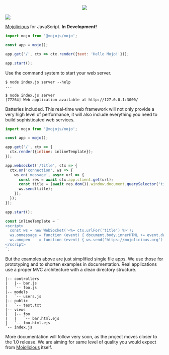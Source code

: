 <p align="center">
  <a href="https://mojojs.org">
    <img src="https://github.com/mojolicious/mojo.js/blob/main/docs/logo.png?raw=true" style="margin: 0 auto;">
  </a>
</p>

[![](https://github.com/mojolicious/mojo.js/workflows/test/badge.svg)](https://github.com/mojolicious/mojo.js/actions)

[Mojolicious](https://mojolicious.org) for JavaScript. **In Development!**

```js
import mojo from '@mojojs/mojo';

const app = mojo();

app.get('/', ctx => ctx.render({text: 'Hello Mojo!'}));

app.start();
```

Use the command system to start your web server.

```
$ node index.js server --help
...

$ node index.js server
[77264] Web application available at http://127.0.0.1:3000/
```

Batteries included. This real-time web framework will not only provide a very high level of performance, it will also
include everything you need to build sophisticated web services.

```js
import mojo from '@mojojs/mojo';

const app = mojo();

app.get('/', ctx => {
  ctx.render({inline: inlineTemplate});
});

app.websocket('/title', ctx => {
  ctx.on('connection', ws => {
    ws.on('message', async url => {
      const res = await ctx.app.client.get(url);
      const title = (await res.dom()).window.document.querySelector('title').textContent;
      ws.send(title);
    });
  });
});

app.start();

const inlineTemplate = `
<script>
  const ws = new WebSocket('<%= ctx.urlFor('title') %>');
  ws.onmessage = function (event) { document.body.innerHTML += event.data };
  ws.onopen    = function (event) { ws.send('https://mojolicious.org') };
</script>
`;
```

But the examples above are just simplified single file apps. We use those for prototyping and to shorten examples in
documentation. Real applications use a proper MVC architecture with a clean directory structure.

```
|-- controllers
|   |-- bar.js
|   `-- foo.js
|-- models
|   `-- users.js
|-- public
|   `-- test.txt
|-- views
|   |-- foo
|   |   `-- bar.html.ejs
|   `-- foo.html.ejs
`-- index.js
```

More documentation will follow very soon, as the project moves closer to the 1.0 release. We are aiming for same
level of quality you would expect from [Mojolicious](https://mojolicious.org) itself.
